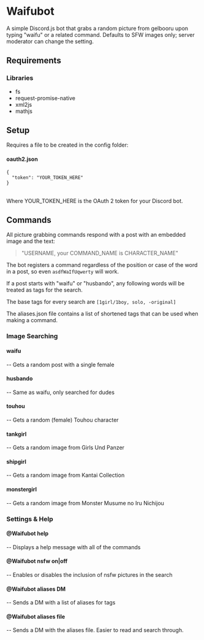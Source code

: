 # Waifubot
A simple Discord.js bot that grabs a random picture from gelbooru upon typing "waifu" or a related command. Defaults to SFW images only; server moderator can change the setting.

## Requirements
### Libraries
- fs
- request-promise-native
- xml2js
- mathjs


## Setup
Requires a file to be created in the config folder:
#### oauth2.json
```
{
  "token": "YOUR_TOKEN_HERE"
}
```
\
Where YOUR_TOKEN_HERE is the OAuth 2 token for your Discord bot.

## Commands
All picture grabbing commands respond with a post with an embedded image and the text:
> "USERNAME, your COMMAND_NAME is CHARACTER_NAME"

The bot registers a command regardless of the position or case of the word in a post, so even `asdfWaIfUqwerty` will work.

If a post starts with "waifu" or "husbando", any following words will be treated as tags for the search.

The base tags for every search are `[1girl/1boy, solo, -original]`

The aliases.json file contains a list of shortened tags that can be used when making a command.

### Image Searching
#### waifu
-- Gets a random post with a single female

#### husbando
-- Same as waifu, only searched for dudes

#### touhou
-- Gets a random (female) Touhou character

#### tankgirl
-- Gets a random image from Girls Und Panzer

#### shipgirl
-- Gets a random image from Kantai Collection

#### monstergirl
-- Gets a random image from Monster Musume no Iru Nichijou

### Settings & Help
#### @Waifubot help
-- Displays a help message with all of the commands

#### @Waifubot nsfw on|off
-- Enables or disables the inclusion of nsfw pictures in the search

#### @Waifubot aliases DM
-- Sends a DM with a list of aliases for tags

#### @Waifubot aliases file
-- Sends a DM with the aliases file. Easier to read and search through.
